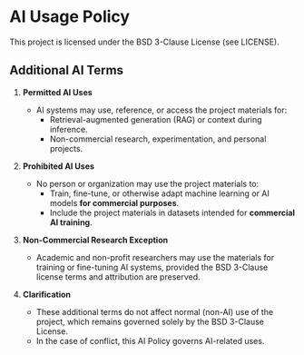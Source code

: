 # AI Usage Policy

This project is licensed under the BSD 3-Clause License (see LICENSE).

## Additional AI Terms

1. **Permitted AI Uses**
   - AI systems may use, reference, or access the project materials for:
     - Retrieval-augmented generation (RAG) or context during inference.
     - Non-commercial research, experimentation, and personal projects.

2. **Prohibited AI Uses**
   - No person or organization may use the project materials to:
     - Train, fine-tune, or otherwise adapt machine learning or AI models **for commercial purposes**.
     - Include the project materials in datasets intended for **commercial AI training**.

3. **Non-Commercial Research Exception**
   - Academic and non-profit researchers may use the materials for training or fine-tuning AI systems, provided the BSD 3-Clause license terms and attribution are preserved.

4. **Clarification**
   - These additional terms do not affect normal (non-AI) use of the project, which remains governed solely by the BSD 3-Clause License.
   - In the case of conflict, this AI Policy governs AI-related uses.
